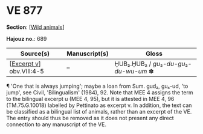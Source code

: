 # VE 877

**Section**: [[Wild animals]]

**Hajouz no.**: 689

|           Source(s)           | Manuscript(s) |                  Gloss                   |
| ----------------------------- | ------------- | ---------------------------------------- |
| [[Excerpt v]] obv.VIII:4-5 | –             | ḪUB₂.ḪUB₂ / *gu*₂-*du-gu*₂-*du-wu-um* ✽ |

¶ 'One that is always jumping'; maybe a loan from Sum. gud₂, gu₄-ud, 'to jump', see Civil, 'Bilingualism' (1984), 92. Note that MEE 4 assigns the term to the bilingual excerpt u (MEE 4, 95), but it is attested in MEE 4, 96 (TM.75.G.10018) labelled by Pettinato as excerpt v. In addition, the text can be classified as a bilingual list of animals, rather than an excerpt of the VE. The entry should thus be removed as it does not present any direct connection to any manuscript of the VE. 

[//begin]: # "Autogenerated link references for markdown compatibility"
[Wild animals]: <Wild animals> "Wild animals"
[Excerpt v]: <Excerpt v> "MEE 4, 96 = TM.75.G.10018"
[//end]: # "Autogenerated link references"